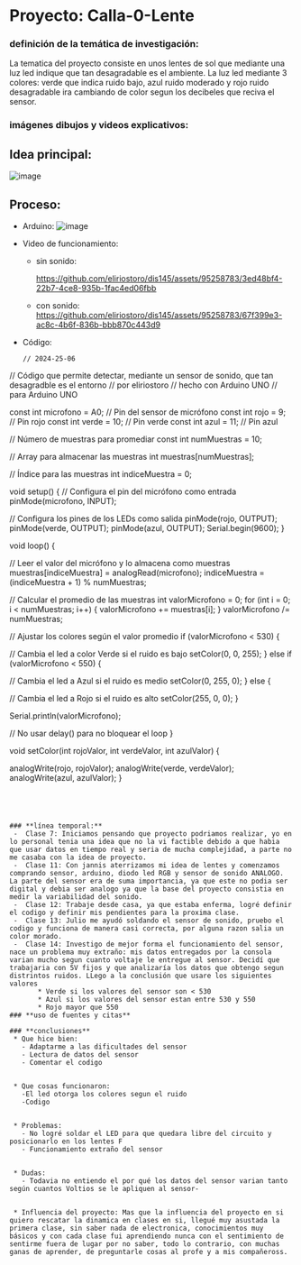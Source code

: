 # Proyecto: Calla-0-Lente

### **definición de la temática de investigación:**
  La tematica del proyecto consiste en unos lentes de sol que mediante una luz led indique que tan desagradable es el ambiente. La luz led mediante 3 colores: verde que indica ruido bajo, azul ruido moderado y rojo ruido desagradable ira cambiando de color segun los decibeles que reciva el sensor.

### **imágenes dibujos y videos explicativos:**

## Idea principal:
![image](https://github.com/eliriostoro/dis145/assets/95258783/6127f5a7-b904-481d-be54-dc515a909b71)
## Proceso:
- Arduino:
 ![image](https://github.com/eliriostoro/dis145/assets/95258783/ecf7a9f0-3b22-4759-8bba-b66759807de3)
- Video de funcionamiento:
  * sin sonido:

    https://github.com/eliriostoro/dis145/assets/95258783/3ed48bf4-22b7-4ce8-935b-1fac4ed06fbb



  * con sonido:
    https://github.com/eliriostoro/dis145/assets/95258783/67f399e3-ac8c-4b6f-836b-bbb870c443d9


  
- Código:
  ```
  // 2024-25-06
// Código que permite detectar, mediante un sensor de sonido, que tan desagradble es el entorno
// por eliriostoro
// hecho con Arduino UNO
// para Arduino UNO 

const int microfono = A0; // Pin del sensor de micrófono
const int rojo = 9;  // Pin rojo
const int verde = 10; // Pin verde
const int azul = 11;  // Pin azul


// Número de muestras para promediar
const int numMuestras = 10; 

// Array para almacenar las muestras
int muestras[numMuestras];  

// Índice para las muestras
int indiceMuestra = 0;       

void setup() {
  // Configura el pin del micrófono como entrada
  pinMode(microfono, INPUT);


// Configura los pines de los LEDs como salida
  pinMode(rojo, OUTPUT);
  pinMode(verde, OUTPUT);
  pinMode(azul, OUTPUT);
  Serial.begin(9600);
}

void loop() {

// Leer el valor del micrófono y lo almacena como muestras
  muestras[indiceMuestra] = analogRead(microfono);
  indiceMuestra = (indiceMuestra + 1) % numMuestras;
  
// Calcular el promedio de las muestras
  int valorMicrofono = 0;
  for (int i = 0; i < numMuestras; i++) {
    valorMicrofono += muestras[i];
  }
  valorMicrofono /= numMuestras;
  
// Ajustar los colores según el valor promedio
  if (valorMicrofono < 530) {

// Cambia el led a color Verde si el ruido es bajo
    setColor(0, 0, 255); 
  } else if (valorMicrofono < 550) {

// Cambia el led a Azul si el ruido es medio
    setColor(0, 255, 0); 
  } else {

// Cambia el led a Rojo si el ruido es alto
    setColor(255, 0, 0); 
  }
  
  Serial.println(valorMicrofono);
  
  // No usar delay() para no bloquear el loop
}

void setColor(int rojoValor, int verdeValor, int azulValor) {

  
  analogWrite(rojo, rojoValor);
  analogWrite(verde, verdeValor);
  analogWrite(azul, azulValor);
}
 ```




### **línea temporal:**
  -  Clase 7: Iniciamos pensando que proyecto podriamos realizar, yo en lo personal tenia una idea que no la vi factible debido a que habia que usar datos en tiempo real y seria de mucha complejidad, a parte no me casaba con la idea de proyecto.
  -  Clase 11: Con jannis aterrizamos mi idea de lentes y comenzamos comprando sensor, arduino, diodo led RGB y sensor de sonido ANALOGO. La parte del sensor era de suma importancia, ya que este no podia ser digital y debia ser analogo ya que la base del proyecto consistia en medir la variabilidad del sonido.
  -  Clase 12: Trabaje desde casa, ya que estaba enferma, logré definir el codigo y definir mis pendientes para la proxima clase.
  -  Clase 13: Julio me ayudó soldando el sensor de sonido, pruebo el codigo y funciona de manera casi correcta, por alguna razon salia un color morado.
  -  Clase 14: Investigo de mejor forma el funcionamiento del sensor, nace un problema muy extraño: mis datos entregados por la consola varian mucho segun cuanto voltaje le entregue al sensor. Decidí que trabajaria con 5V fijos y que analizaría los datos que obtengo segun distrintos ruidos. LLego a la conclusión que usare los siguientes valores
        * Verde si los valores del sensor son < 530
        * Azul si los valores del sensor estan entre 530 y 550
        * Rojo mayor que 550
### **uso de fuentes y citas**
          
### **conclusiones**
  * Que hice bien:
    - Adaptarme a las dificultades del sensor
    - Lectura de datos del sensor
    - Comentar el codigo
      
    
  * Que cosas funcionaron:
    -El led otorga los colores segun el ruido
    -Codigo

    
  * Problemas:
    - No logré soldar el LED para que quedara libre del circuito y posicionarlo en los lentes F
    - Funcionamiento extraño del sensor

      
  * Dudas:
    - Todavia no entiendo el por qué los datos del sensor varian tanto según cuantos Voltios se le apliquen al sensor-

    
  * Influencia del proyecto: Mas que la influencia del proyecto en si quiero rescatar la dinamica en clases en si, llegué muy asustada la primera clase, sin saber nada de electronica, conocimientos muy básicos y con cada clase fui aprendiendo nunca con el sentimiento de sentirme fuera de lugar por no saber, todo lo contrario, con muchas ganas de aprender, de preguntarle cosas al profe y a mis compañeross.
  

